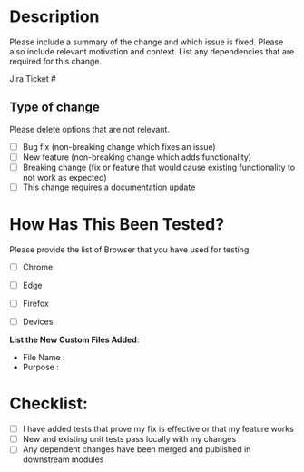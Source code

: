 # Description

Please include a summary of the change and which issue is fixed. Please also include relevant motivation and context. List any dependencies that are required for this change.

Jira Ticket # 

## Type of change

Please delete options that are not relevant.

- [ ] Bug fix (non-breaking change which fixes an issue)
- [ ] New feature (non-breaking change which adds functionality)
- [ ] Breaking change (fix or feature that would cause existing functionality to not work as expected)
- [ ] This change requires a documentation update

# How Has This Been Tested?

Please provide the list of Browser that you have used for testing

- [ ] Chrome 
- [ ] Edge 
- [ ] Firefox
- [ ] Devices


**List the New Custom Files Added**:
* File Name :
* Purpose : 

# Checklist:

- [ ] I have added tests that prove my fix is effective or that my feature works
- [ ] New and existing unit tests pass locally with my changes
- [ ] Any dependent changes have been merged and published in downstream modules
